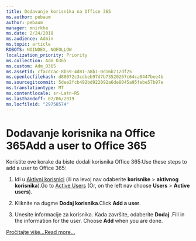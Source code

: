 ```yaml
---
title: Dodavanje korisnika na Office 365
ms.author: pebaum
author: pebaum
manager: mnirkhe
ms.date: 2/24/2018
ms.audience: Admin
ms.topic: article
ROBOTS: NOINDEX, NOFOLLOW
localization_priority: Priority
ms.collection: Adm_O365
ms.custom: Adm_O365
ms.assetid: cfacdcac-8b59-4d81-a8b1-0d16b712df25
ms.openlocfilehash: d80072c3cdbeb97d7b73520267c64ca8447bee4b
ms.sourcegitcommit: 5dee2fcb492bd922092a6de8045a95febe57b97e
ms.translationtype: MT
ms.contentlocale: sr-Latn-RS
ms.lasthandoff: 02/06/2019
ms.locfileid: "29758574"
---
```

# <a name="add-a-user-to-office-365"></a><span data-ttu-id="dca1f-102">Dodavanje korisnika na Office 365</span><span class="sxs-lookup"><span data-stu-id="dca1f-102">Add a user to Office 365</span></span>

<span data-ttu-id="dca1f-103">Koristite ove korake da biste dodali korisnika Office 365:</span><span class="sxs-lookup"><span data-stu-id="dca1f-103">Use these steps to add a user to Office 365:</span></span>
  
1. <span data-ttu-id="dca1f-104">Idi u [Aktivni korisnici](https://admin.microsoft.com/Adminportal/Home?source=applauncher#/users) (ili na levoj nav odaberite **korisnike** \> **aktivnog korisnika**).</span><span class="sxs-lookup"><span data-stu-id="dca1f-104">Go to [Active Users](https://admin.microsoft.com/Adminportal/Home?source=applauncher#/users) (Or, on the left nav choose **Users** \> **Active users**).</span></span>
    
2. <span data-ttu-id="dca1f-105">Kliknite na dugme **Dodaj korisnika**.</span><span class="sxs-lookup"><span data-stu-id="dca1f-105">Click **Add a user**.</span></span>
    
3. <span data-ttu-id="dca1f-p101">Unesite informacije za korisnika. Kada završite, odaberite **Dodaj** .</span><span class="sxs-lookup"><span data-stu-id="dca1f-p101">Fill in the information for the user. Choose **Add** when you are done.</span></span> 
    
[<span data-ttu-id="dca1f-108">Pročitajte više...</span><span class="sxs-lookup"><span data-stu-id="dca1f-108">Read more...</span></span>](https://support.office.com/article/1970f7d6-03b5-442f-b385-5880b9c256ec)
  

